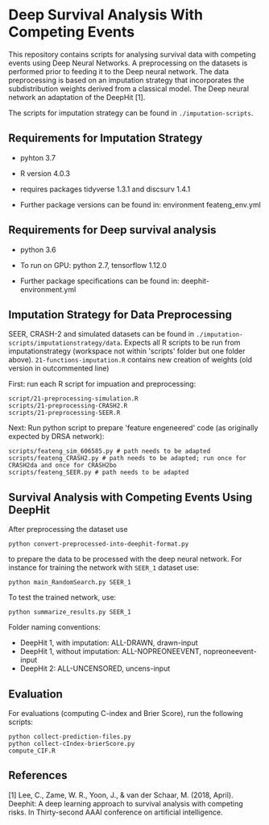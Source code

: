 # Deep Survival Analysis With Competing Events

This repository contains scripts for analysing survival data with competing events using Deep Neural Networks. A preprocessing on the datasets is performed prior to feeding it to the Deep neural network. The data preprocessing is based on an imputation strategy that incorporates the subdistribution weights derived from a classical model. The Deep neural network an adaptation of the DeepHit [1].

The scripts for imputation strategy can be found in ```./imputation-scripts```.

Requirements for Imputation Strategy
---------------
* pyhton 3.7
* R version 4.0.3
* requires packages tidyverse 1.3.1 and discsurv 1.4.1

* Further package versions can be found in: environment feateng_env.yml

Requirements for Deep survival analysis
---------------
* python 3.6
* To run on GPU: python 2.7, tensorflow 1.12.0

* Further package specifications can be found in: deephit-environment.yml

Imputation Strategy for Data Preprocessing
---------------
SEER, CRASH-2 and simulated datasets can be found in ```./imputation-scripts/imputationstrategy/data```. Expects all R scripts to be run from imputationstrategy (workspace not within 'scripts' folder but one folder above).
```21-functions-imputation.R``` contains new creation of weights (old version in outcommented line)

First: run each R script for impuation and preprocessing:
```
script/21-preprocessing-simulation.R 
scripts/21-preprocessing-CRASH2.R 
scripts/21-preprocessing-SEER.R 
```

Next: Run python script to prepare 'feature engeneered' code (as originally expected by DRSA network):
```
scripts/feateng_sim_606585.py # path needs to be adapted
scripts/feateng_CRASH2.py # path needs to be adapted; run once for CRASH2da and once for CRASH2bo
scripts/feateng_SEER.py # path needs to be adapted
```

Survival Analysis with Competing Events Using DeepHit
---------------
After preprocessing the dataset use 
```
python convert-preprocessed-into-deephit-format.py 
```
to prepare the data to be processed with the deep neural network. For instance for training the network with ```SEER_1``` dataset use:
```
python main_RandomSearch.py SEER_1
```
To test the trained network, use:
```
python summarize_results.py SEER_1
```


Folder naming conventions:

* DeepHit 1, with imputation: ALL-DRAWN, drawn-input
* DeepHit 1, without imputation: ALL-NOPREONEEVENT, nopreoneevent-input
* DeepHit 2: ALL-UNCENSORED, uncens-input


Evaluation
---------------
For evaluations (computing C-index and Brier Score), run the following scripts:
```
python collect-prediction-files.py
python collect-cIndex-brierScore.py 
compute_CIF.R
```

References
---------------
[1] Lee, C., Zame, W. R., Yoon, J., & van der Schaar, M. (2018, April). Deephit: A deep learning approach to survival analysis with competing risks. In Thirty-second AAAI conference on artificial intelligence.

